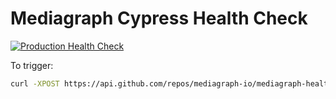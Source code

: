 # Mediagraph Cypress Health Check

[![Production Health Check](https://github.com/mediagraph-io/mediagraph-cypress/actions/workflows/cypress.yml/badge.svg)](https://github.com/mediagraph-io/mediagraph-cypress/actions/workflows/cypress.yml)

To trigger:

```bash
curl -XPOST https://api.github.com/repos/mediagraph-io/mediagraph-health-check/dispatches -H 'authorization: Bearer <personal-access-token-with-repo-scope>' -d '{"event_type":"Run Production Health Check"}'
```
